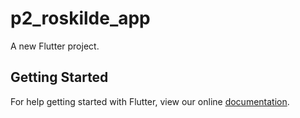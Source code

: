 # p2_roskilde_app

A new Flutter project.

## Getting Started

For help getting started with Flutter, view our online
[documentation](https://flutter.io/).
